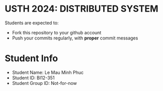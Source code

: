 USTH 2024: DISTRIBUTED SYSTEM
=====================================================

Students are expected to:
* Fork this repository to your github account
* Push your commits regularly, with **proper** commit messages


Student Info
=========================

* Student Name: Le Mau Minh Phuc
* Student ID: BI12-351
* Student Group ID: Not-for-now
